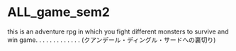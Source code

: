 # ALL_game_sem2
this is an adventure rpg in which you fight different monsters to survive and win game.
.
.
.
.
.
.
.
.
.
.
.
.
(クアンデール・ディングル・サードへの裏切り)
